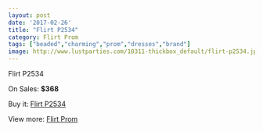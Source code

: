 ```yaml
---
layout: post
date: '2017-02-26'
title: "Flirt P2534"
category: Flirt Prom
tags: ["beaded","charming","prom","dresses","brand"]
image: http://www.lustparties.com/10311-thickbox_default/flirt-p2534.jpg
---
```

Flirt P2534

On Sales: **$368**
<a href="https://www.lustparties.com/en/flirt-prom/3507-flirt-p2534.html"><amp-img layout="responsive" width="600" height="600" src="//www.lustparties.com/10311-thickbox_default/flirt-p2534.jpg" alt="Flirt P2534 0" /></a>
<a href="https://www.lustparties.com/en/flirt-prom/3507-flirt-p2534.html"><amp-img layout="responsive" width="600" height="600" src="//www.lustparties.com/10312-thickbox_default/flirt-p2534.jpg" alt="Flirt P2534 1" /></a>
<a href="https://www.lustparties.com/en/flirt-prom/3507-flirt-p2534.html"><amp-img layout="responsive" width="600" height="600" src="//www.lustparties.com/10313-thickbox_default/flirt-p2534.jpg" alt="Flirt P2534 2" /></a>
<a href="https://www.lustparties.com/en/flirt-prom/3507-flirt-p2534.html"><amp-img layout="responsive" width="600" height="600" src="//www.lustparties.com/10314-thickbox_default/flirt-p2534.jpg" alt="Flirt P2534 3" /></a>

Buy it: [Flirt P2534](https://www.lustparties.com/en/flirt-prom/3507-flirt-p2534.html "Flirt P2534")

View more: [Flirt Prom](https://www.lustparties.com/en/13-flirt-prom "Flirt Prom")